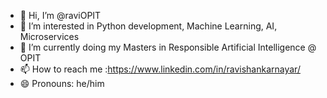 - 👋 Hi, I’m @raviOPIT
- 👀 I’m interested in Python development, Machine Learning, AI, Microservices
- 🌱 I’m currently doing my Masters in Responsible Artificial Intelligence @ OPIT
- 📫 How to reach me :https://www.linkedin.com/in/ravishankarnayar/
- 😄 Pronouns: he/him

<!---
raviOPIT/raviOPIT is a ✨ special ✨ repository because its `README.md` (this file) appears on your GitHub profile.
You can click the Preview link to take a look at your changes.
--->
